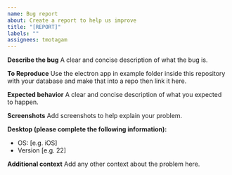 ```yaml
---
name: Bug report
about: Create a report to help us improve
title: "[REPORT]"
labels: ""
assignees: tmotagam
---
```


**Describe the bug**
A clear and concise description of what the bug is.

**To Reproduce**
Use the electron app in example folder inside this repository with your database and make that into a repo then link it here.

**Expected behavior**
A clear and concise description of what you expected to happen.

**Screenshots**
Add screenshots to help explain your problem.

**Desktop (please complete the following information):**

- OS: [e.g. iOS]
- Version [e.g. 22]

**Additional context**
Add any other context about the problem here.

